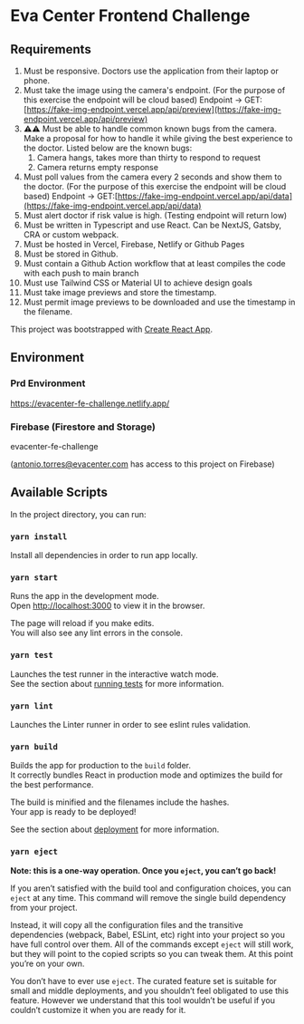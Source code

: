 # Eva Center Frontend Challenge

## Requirements

1. Must be responsive. Doctors use the application from their laptop or phone.
2. Must take the image using the camera's endpoint. (For the purpose of this exercise the endpoint will be cloud based) Endpoint → GET:[https://fake-img-endpoint.vercel.app/api/preview](https://fake-img-endpoint.vercel.app/api/preview)
3. ⚠️⚠️ Must be able to handle common known bugs from the camera. Make a proposal for how to handle it while giving the best experience to the doctor. Listed below are the known bugs:
   1. Camera hangs, takes more than thirty to respond to request
   2. Camera returns empty response
4. Must poll values from the camera every 2 seconds and show them to the doctor. (For the purpose of this exercise the endpoint will be cloud based) Endpoint → GET:[https://fake-img-endpoint.vercel.app/api/data](https://fake-img-endpoint.vercel.app/api/data)
5. Must alert doctor if risk value is high. (Testing endpoint will return low)
6. Must be written in Typescript and use React. Can be NextJS, Gatsby, CRA or custom webpack.
7. Must be hosted in Vercel, Firebase, Netlify or Github Pages
8. Must be stored in Github.
9. Must contain a Github Action workflow that at least compiles the code with each push to main branch
10. Must use Tailwind CSS or Material UI to achieve design goals
11. Must take image previews and store the timestamp.
12. Must permit image previews to be downloaded and use the timestamp in the filename.

This project was bootstrapped with [Create React App](https://github.com/facebook/create-react-app).

## Environment

### Prd Environment

https://evacenter-fe-challenge.netlify.app/

### Firebase (Firestore and Storage)

evacenter-fe-challenge

(antonio.torres@evacenter.com has access to this project on Firebase)

## Available Scripts

In the project directory, you can run:

### `yarn install`

Install all dependencies in order to run app locally.

### `yarn start`

Runs the app in the development mode.\
Open [http://localhost:3000](http://localhost:3000) to view it in the browser.

The page will reload if you make edits.\
You will also see any lint errors in the console.

### `yarn test`

Launches the test runner in the interactive watch mode.\
See the section about [running tests](https://facebook.github.io/create-react-app/docs/running-tests) for more information.

### `yarn lint`

Launches the Linter runner in order to see eslint rules validation.

### `yarn build`

Builds the app for production to the `build` folder.\
It correctly bundles React in production mode and optimizes the build for the best performance.

The build is minified and the filenames include the hashes.\
Your app is ready to be deployed!

See the section about [deployment](https://facebook.github.io/create-react-app/docs/deployment) for more information.

### `yarn eject`

**Note: this is a one-way operation. Once you `eject`, you can’t go back!**

If you aren’t satisfied with the build tool and configuration choices, you can `eject` at any time. This command will remove the single build dependency from your project.

Instead, it will copy all the configuration files and the transitive dependencies (webpack, Babel, ESLint, etc) right into your project so you have full control over them. All of the commands except `eject` will still work, but they will point to the copied scripts so you can tweak them. At this point you’re on your own.

You don’t have to ever use `eject`. The curated feature set is suitable for small and middle deployments, and you shouldn’t feel obligated to use this feature. However we understand that this tool wouldn’t be useful if you couldn’t customize it when you are ready for it.
